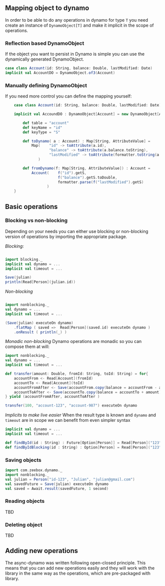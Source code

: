 Mapping object to dynamo
------------------------
In order to be able to do any operations in dynamo for type `T` you need create an instance of `DynamoObject[T]` and make it implicit in the scope of operations.

### Reflection based DynamoObject

If the object you want to persist in Dynamo is simple you can use the dynamically generated DynamoObject.

```scala
case class Account(id: String, balance: Double, lastModified: Date)
implicit val AccountDO = DynamoObject.of3(Account)
```

### Manually defining DynamoObject

If you need more control you can define the mapping yourself:

```scala
    case class Account(id: String, balance: Double, lastModified: Date)

    implicit val AccoundDO : DynamoObject[Account] = new DynamoObject[Account]{

        def table = "account"
        def keyName = "id"
        def keyType = "S"

        def toDynamo( a : Account) : Map[String, AttributeValue] =
            Map(    "id" -> toAttribute(a.id),
                    "balance" -> toAttribute(a.balance.toString),
                    "lastModified" -> toAttribute(formatter.toString(a.lastModified)
               )

        def fromDynamo(f: Map[String, AttributeValue]) : Account =
            Account(    f("id").getS,
                        f("balance").getS.toDouble,
                        formatter.parse(f("lastModified").getS)
                   )
    }
```

Basic operations
----------------
### Blocking vs non-blocking
Depending on your needs you can either use blocking or non-blocking version of operations by importing the appropriate package.

_Blocking:_
```scala

import blocking._
implicit val dynamo = ...
implicit val timeout = ...

Save(julian)
println(Read[Person](julian.id))
```
_Non-blocking_

```scala

import nonblocking._
val dynamo = ...
implicit val timeout = ...

(Save(julian) executeOn dynamo)
    .flatMap ( saved =>  Read[Person](saved.id) executeOn dynamo )
    .onResult ( println(_) )

```
_Monadic non-blocking_
Dynamo operations are monadic so you can compose them at will:
```scala
import nonblocking._
val dynamo = ...
implicit val timeout = ...

def transfer(amount: Double, fromId: String, toId: String) = for{
    accountFrom <- Read[Account](fromId)
    accountTo <- Read[Account](toId)
    accountFromAfter <- Save(accountFrom.copy(balance = accountFrom - amount))
    accountToAfter <- Save(accountTo.copy(balance = accountTo + amount))
} yield (accountFromAfter, accountToAfter )

transfer(100, "account-123", "account-987") executeOn dynamo
```
_Implicits to make live easier_
When the result type is known and `dynamo` and `timeout` are in scope we can benefit from even simpler syntax
```scala
implicit val dynamo = ...
implicit val timeout = ...

def findById(id : String) : Future[Option[Person]] = Read[Person]("123") // this will translate to Read[Person]("123") executeOn dynamo
def findByIdBlocking(id : String) : Option[Person] = Read[Person]("123") // this will translate to Await.result(Read[Person]("123") executeOn dynamo, timeout).asInstanceOf[Person]

```

### Saving objects
```scala
import com.zeebox.dynamo._
import nonblocking._
val julian = Person("id-123", "Julian", "julian@gmail.com")
val savedFuture = Save(julian) executeOn dynamo
val saved = Await.result(savedFuture, 1 second)
```

### Reading objects
TBD

### Deleting object
TBD

Adding new operations
---------------------
The async-dynamo was written following open-closed principle. This means that you can add new operations easily and they will work with the library in the same way as the operations, which are pre-packaged with library.
